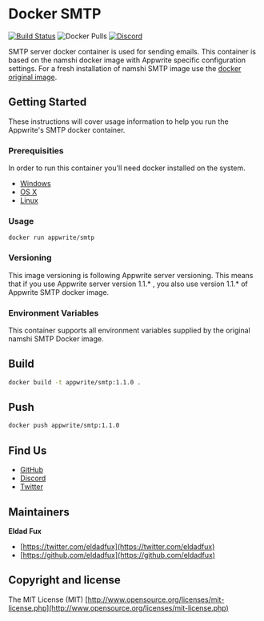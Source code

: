 # Docker SMTP

[![Build Status](https://travis-ci.com/appwrite/docker-smtp.svg?branch=master)](https://travis-ci.com/appwrite/docker-smtp)
![Docker Pulls](https://img.shields.io/docker/pulls/appwrite/smtp.svg)
[![Discord](https://img.shields.io/discord/564160730845151244)](https://discord.gg/GSeTUeA)

SMTP server docker container is used for sending emails. This container is based on the namshi docker image with Appwrite specific configuration settings. For a fresh installation of namshi SMTP image use the [docker original image](https://hub.docker.com/r/namshi/smtp).

## Getting Started

These instructions will cover usage information to help you run the Appwrite's SMTP docker container.

### Prerequisities

In order to run this container you'll need docker installed on the system.

* [Windows](https://docs.docker.com/windows/started)
* [OS X](https://docs.docker.com/mac/started/)
* [Linux](https://docs.docker.com/linux/started/)

### Usage

```shell
docker run appwrite/smtp
```

### Versioning

This image versioning is following Appwrite server versioning. This means that if you use Appwrite server version 1.1.* , you also use version 1.1.* of Appwrite SMTP docker image.

### Environment Variables

This container supports all environment variables supplied by the original namshi SMTP Docker image.

## Build
```bash
docker build -t appwrite/smtp:1.1.0 .
```

## Push
```bash
docker push appwrite/smtp:1.1.0
```

## Find Us

* [GitHub](https://github.com/appwrite)
* [Discord](https://discord.gg/GSeTUeA)
* [Twitter](https://twitter.com/appwrite_io)

## Maintainers

**Eldad Fux**

+ [https://twitter.com/eldadfux](https://twitter.com/eldadfux)
+ [https://github.com/eldadfux](https://github.com/eldadfux)

## Copyright and license

The MIT License (MIT) [http://www.opensource.org/licenses/mit-license.php](http://www.opensource.org/licenses/mit-license.php)
